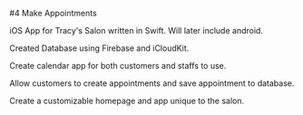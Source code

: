 #4 Make Appointments

iOS App for Tracy's Salon written in Swift. Will later include android.

Created Database using Firebase and iCloudKit.

Create calendar app for both customers and staffs to use.

Allow customers to create appointments and save appointment to database.

Create a customizable homepage and app unique to the salon. 
